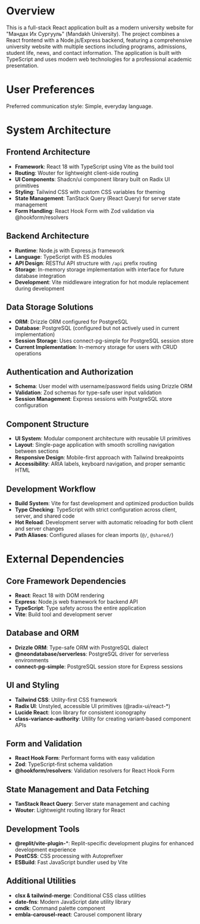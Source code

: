 # Overview

This is a full-stack React application built as a modern university website for "Мандах Их Сургууль" (Mandakh University). The project combines a React frontend with a Node.js/Express backend, featuring a comprehensive university website with multiple sections including programs, admissions, student life, news, and contact information. The application is built with TypeScript and uses modern web technologies for a professional academic presentation.

# User Preferences

Preferred communication style: Simple, everyday language.

# System Architecture

## Frontend Architecture
- **Framework**: React 18 with TypeScript using Vite as the build tool
- **Routing**: Wouter for lightweight client-side routing
- **UI Components**: Shadcn/ui component library built on Radix UI primitives
- **Styling**: Tailwind CSS with custom CSS variables for theming
- **State Management**: TanStack Query (React Query) for server state management
- **Form Handling**: React Hook Form with Zod validation via @hookform/resolvers

## Backend Architecture
- **Runtime**: Node.js with Express.js framework
- **Language**: TypeScript with ES modules
- **API Design**: RESTful API structure with `/api` prefix routing
- **Storage**: In-memory storage implementation with interface for future database integration
- **Development**: Vite middleware integration for hot module replacement during development

## Data Storage Solutions
- **ORM**: Drizzle ORM configured for PostgreSQL
- **Database**: PostgreSQL (configured but not actively used in current implementation)
- **Session Storage**: Uses connect-pg-simple for PostgreSQL session store
- **Current Implementation**: In-memory storage for users with CRUD operations

## Authentication and Authorization
- **Schema**: User model with username/password fields using Drizzle ORM
- **Validation**: Zod schemas for type-safe user input validation
- **Session Management**: Express sessions with PostgreSQL store configuration

## Component Structure
- **UI System**: Modular component architecture with reusable UI primitives
- **Layout**: Single-page application with smooth scrolling navigation between sections
- **Responsive Design**: Mobile-first approach with Tailwind breakpoints
- **Accessibility**: ARIA labels, keyboard navigation, and proper semantic HTML

## Development Workflow
- **Build System**: Vite for fast development and optimized production builds
- **Type Checking**: TypeScript with strict configuration across client, server, and shared code
- **Hot Reload**: Development server with automatic reloading for both client and server changes
- **Path Aliases**: Configured aliases for clean imports (`@/`, `@shared/`)

# External Dependencies

## Core Framework Dependencies
- **React**: React 18 with DOM rendering
- **Express**: Node.js web framework for backend API
- **TypeScript**: Type safety across the entire application
- **Vite**: Build tool and development server

## Database and ORM
- **Drizzle ORM**: Type-safe ORM with PostgreSQL dialect
- **@neondatabase/serverless**: PostgreSQL driver for serverless environments
- **connect-pg-simple**: PostgreSQL session store for Express sessions

## UI and Styling
- **Tailwind CSS**: Utility-first CSS framework
- **Radix UI**: Unstyled, accessible UI primitives (@radix-ui/react-*)
- **Lucide React**: Icon library for consistent iconography
- **class-variance-authority**: Utility for creating variant-based component APIs

## Form and Validation
- **React Hook Form**: Performant forms with easy validation
- **Zod**: TypeScript-first schema validation
- **@hookform/resolvers**: Validation resolvers for React Hook Form

## State Management and Data Fetching
- **TanStack React Query**: Server state management and caching
- **Wouter**: Lightweight routing library for React

## Development Tools
- **@replit/vite-plugin-***: Replit-specific development plugins for enhanced development experience
- **PostCSS**: CSS processing with Autoprefixer
- **ESBuild**: Fast JavaScript bundler used by Vite

## Additional Utilities
- **clsx & tailwind-merge**: Conditional CSS class utilities
- **date-fns**: Modern JavaScript date utility library
- **cmdk**: Command palette component
- **embla-carousel-react**: Carousel component library